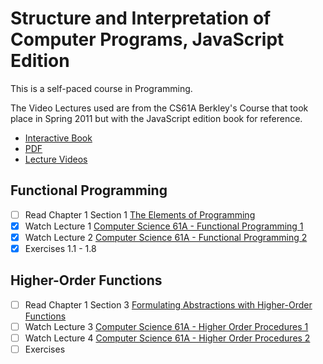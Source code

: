 # Structure and Interpretation of Computer Programs, JavaScript Edition

This is a self-paced course in Programming.

The Video Lectures used are from the CS61A Berkley's Course that took place in Spring 2011 but with the JavaScript edition book for reference.

- [Interactive Book](https://sourceacademy.org/sicpjs)
- [PDF](https://sicp.sourceacademy.org/sicpjs.pdf)
- [Lecture Videos](https://archive.org/details/ucberkeley-webcast-PL3E89002AA9B9879E)


## Functional Programming 

- [ ] Read Chapter 1 Section 1 [The Elements of Programming](https://sourceacademy.org/sicpjs/1.1)
- [x] Watch Lecture 1 [Computer Science 61A - Functional Programming 1](https://archive.org/details/ucberkeley_webcast_l28HAzKy0N8)
- [x] Watch Lecture 2 [Computer Science 61A - Functional Programming 2](https://archive.org/details/ucberkeley_webcast_TTK2lZoWbPQ)
- [x] Exercises 1.1 - 1.8

## Higher-Order Functions

- [ ] Read Chapter 1 Section 3 [Formulating Abstractions with Higher-Order Functions](https://sourceacademy.org/sicpjs/1.3)
- [ ] Watch Lecture 3 [Computer Science 61A - Higher Order Procedures 1](https://archive.org/details/ucberkeley_webcast_ogIGxEzvnSE)
- [ ] Watch Lecture 4 [Computer Science 61A - Higher Order Procedures 2](https://archive.org/details/ucberkeley_webcast_ZvH3wF2qg7Q)
- [ ] Exercises 
